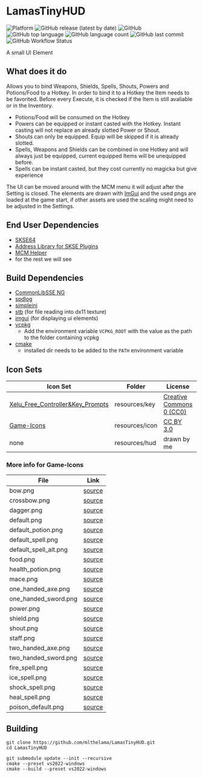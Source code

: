 # LamasTinyHUD
![Platform](https://img.shields.io/static/v1?label=platform&message=windows&color=dimgray&style=plastic&logo=windows)
![GitHub release (latest by date)](https://img.shields.io/github/v/release/mlthelama/LamasTinyHUD?style=plastic)
![GitHub](https://img.shields.io/github/license/mlthelama/LamasTinyHUD?style=plastic)
![GitHub top language](https://img.shields.io/github/languages/top/mlthelama/LamasTinyHUD?style=plastic)
![GitHub language count](https://img.shields.io/github/languages/count/mlthelama/LamasTinyHUD?style=plastic)
![GitHub last commit](https://img.shields.io/github/last-commit/mlthelama/LamasTinyHUD?style=plastic)
![GitHub Workflow Status](https://img.shields.io/github/actions/workflow/status/mlthelama/LamasTinyHUD/main.yml?style=plastic)

A small UI Element

## What does it do
Allows you to bind Weapons, Shields, Spells, Shouts, Powers and Potions/Food to a Hotkey. In order to bind it to a Hotkey the Item needs to be favorited. Before every Execute, it is checked if the Item is still avaliable or in the Inventory.
* Potions/Food will be consumed on the Hotkey
* Powers can be equipped or instant casted with the Hotkey. Instant casting will not replace an already slotted Power or Shout.
* Shouts can only be equipped. Equip will be skipped if it is already slotted.
* Spells, Weapons and Shields can be combined in one Hotkey and will always just be equipped, current equipped Items will be unequipped before.
* Spells can be instant casted, but they cost currently no magicka but give experience

The UI can be moved around with the MCM menu it will adjust after the Setting is closed. The elements are drawn with [ImGui](https://github.com/ocornut/imgui) and the used pngs are loaded at the game start, if other assets are used the scaling might need to be adjusted in the Settings.


## End User Dependencies
* [SKSE64](https://skse.silverlock.org/)
* [Address Library for SKSE Plugins](https://www.nexusmods.com/skyrimspecialedition/mods/32444)
* [MCM Helper](https://www.nexusmods.com/skyrimspecialedition/mods/53000)
* for the rest we will see


## Build Dependencies
* [CommonLibSSE NG](https://github.com/CharmedBaryon/CommonLibSSE-NG)
* [spdlog](https://github.com/gabime/spdlog)
* [simpleini](https://github.com/brofield/simpleini)
* [stb](https://github.com/nothings/stb) (for file reading into dx11 texture)
* [imgui](https://github.com/ocornut/imgui) (for displaying ui elements)
* [vcpkg](https://github.com/microsoft/vcpkg) 
  - Add the environment variable `VCPKG_ROOT` with the value as the path to the folder containing vcpkg
* [cmake](https://cmake.org) 
  - installed dir needs to be added to the `PATH` environment variable

## Icon Sets

Icon Set|Folder|License|Count
---|---|---|---
[Xelu_Free_Controller&Key_Prompts](https://thoseawesomeguys.com/prompts/)|resources/key|[Creative Commons 0 (CC0)](https://creativecommons.org/publicdomain/zero/1.0/)|85
[Game-Icons](https://game-icons.net)|resources/icon|[CC BY 3.0](https://creativecommons.org/licenses/by/3.0/)|23
none|resources/hud|drawn by me|3

### More info for Game-Icons
File|Link
---|---
bow.png |[source](https://game-icons.net/1x1/lorc/high-shot.html)
crossbow.png |[source](https://game-icons.net/1x1/carl-olsen/crossbow.html)
dagger.png |[source](https://game-icons.net/1x1/lorc/sacrificial-dagger.html)
default.png |[source](https://game-icons.net/1x1/delapouite/perspective-dice-six-faces-random.html)
default_potion.png |[source](https://game-icons.net/1x1/delapouite/magic-potion.html)
default_spell.png |[source](https://game-icons.net/1x1/lorc/rolling-energy.html)
default_spell_alt.png |[source](https://game-icons.net/1x1/lorc/crowned-explosion.html)
food.png |[source](https://game-icons.net/1x1/delapouite/bread.html)
health_potion.png |[source](https://game-icons.net/1x1/caro-asercion/round-potion.html)
mace.png |[source](https://game-icons.net/1x1/lorc/spiked-mace.html)
one_handed_axe.png |[source](https://game-icons.net/1x1/lorc/battered-axe.html)
one_handed_sword.png |[source](https://game-icons.net/1x1/skoll/stiletto.html)
power.png |[source](https://game-icons.net/1x1/lorc/embrassed-energy.html)
shield.png |[source](https://game-icons.net/1x1/willdabeast/round-shield.html)
shout.png |[source](https://game-icons.net/1x1/lorc/shouting.html)
staff.png |[source](https://game-icons.net/1x1/lorc/wizard-staff.html)
two_handed_axe.png |[source](https://game-icons.net/1x1/lorc/battle-axe.html)
two_handed_sword.png |[source](https://game-icons.net/1x1/lorc/broadsword.html)
fire_spell.png|[source](https://game-icons.net/1x1/delapouite/fire-spell-cast.html)
ice_spell.png|[source](https://game-icons.net/1x1/delapouite/ice-spell-cast.html)
shock_spell.png|[source](https://game-icons.net/1x1/delapouite/bolt-spell-cast.html)
heal_spell.png|[source](https://game-icons.net/1x1/delapouite/healing.html)
poison_default.png|[source](https://game-icons.net/1x1/lorc/poison-bottle.html)

## Building
```
git clone https://github.com/mlthelama/LamasTinyHUD.git
cd LamasTinyHUD

git submodule update --init --recursive
cmake --preset vs2022-windows
cmake --build --preset vs2022-windows
```
